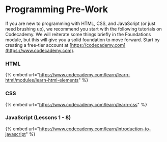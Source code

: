 # Programming Pre-Work

If you are new to programming with HTML, CSS, and JavaScript \(or just need brushing up\), we recommend you start with the following tutorials on Codecademy. We will reiterate some things briefly in the Foundations module, but this will give you a solid foundation to move forward. Start by creating a free-tier account at [https://codecademy.com](https://www.codecademy.com).

### HTML

{% embed url="https://www.codecademy.com/learn/learn-html/modules/learn-html-elements" %}

### CSS

{% embed url="https://www.codecademy.com/learn/learn-css" %}

### JavaScript \(Lessons 1 - 8\)

{% embed url="https://www.codecademy.com/learn/introduction-to-javascript" %}




